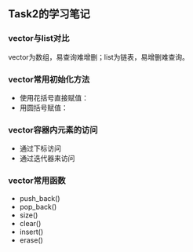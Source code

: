 ## Task2的学习笔记

### vector与list对比
 vector为数组，易查询难增删；list为链表，易增删难查询。

### vector常用初始化方法
* 使用花括号直接赋值：
* 用圆括号赋值：

### vector容器内元素的访问
* 通过下标访问
* 通过迭代器来访问

### vector常用函数
* push_back()
* pop_back()
* size()
* clear()
* insert()
* erase()